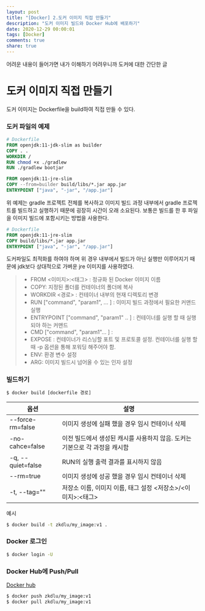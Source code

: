 ```yaml
---
layout: post
title: "[Docker] 2.도커 이미지 직접 만들기"
description: "도커 이미지 빌드와 Docker Hub에 배포하기"
date: 2020-12-29 00:00:01
tags: [Docker]
comments: true
share: true
---
```

어려운 내용이 들어가면 내가 이해하기 어려우니까 도커에 대한 간단한 글



# 도커 이미지 직접 만들기

도커 이미지는 Dockerfile을 build하여 직접 만들 수 있다.  

### 도커 파일의 예제

 ```dockerfile
# Dockerfile
FROM openjdk:11-jdk-slim as builder
COPY . .
WORKDIR /
RUN chmod +x ./gradlew
RUN ./gradlew bootjar

FROM openjdk:11-jre-slim
COPY --from=builder build/libs/*.jar app.jar
ENTRYPOINT ["java", "-jar", "/app.jar"]
 ```
위 예제는 gradle 프로젝트 전체를 복사하고 이미지 빌드 과정 내부에서 gradle 프로젝트를 빌드하고 실행하기 때문에 굉장히 시간이 오래 소요된다. 보통은 빌드를 한 후 파일을 이미지 빌드에 포함시키는 방법을 사용한다.

```dockerfile
# Dockerfile
FROM openjdk:11-jre-slim
COPY build/libs/*.jar app.jar
ENTRYPOINT ["java", "-jar", "/app.jar"]
```

도커파일도 최적화를 하여야 하며 위 경우 내부에서 빌드가 아닌 실행만 이루어지기 때문에 jdk보다 상대적으로 가벼운 jre 이미지를 사용하였다.

> - FROM <이미지>:<태그> : 정규화 된 Docker 이미지 이름
> - COPY: 지정된 폴더를 컨테이너의 폴더에 복사
> - WORKDIR <경로> : 컨테이너 내부의 현재 디렉토리 변경
> - RUN ["command", "param1", ... ] :  이미지 빌드 과정에서 필요한 커맨드 실행
> - ENTRYPOINT ["command", "param1" .. ] : 컨테이너를 실행 할 때 실행되야 하는 커맨드
> - CMD ["command", "param1"... ] : 
> - EXPOSE <port> : 컨테이너가 리스닝할 포트 및 프로토콜 설정. 컨테이너를 실행 할 때 -p 옵션을 통해 포워딩 해주어야 함.
> - ENV: 환경 변수 설정
> - ARG: 이미지 빌드시 넘어올 수 있는 인자 설정

### 빌드하기

```bash
$ docker build [dockerfile 경로]
```

| 옵션              | 설명                                                         |
| ----------------- | ------------------------------------------------------------ |
| --force-rm=false  | 이미지 생성에 실패 했을 경우 임시 컨테이너 삭제              |
| -no-cahce=false   | 이전 빌드에서 생성된 캐시를 사용하지 않음. 도커는 기본으로 각 과정을 캐시함 |
| -q, --quiet=false | RUN의  실행 출력 결과를 표시하지 않음                        |
| --rm=true         | 이미지 생성에 성공 했을 경우 임시 컨테이너 삭제              |
| -t, --tag=""      | 저장소 이름, 이미지 이름, 태그 설정  <저장소>/<이미지>:<태그> |

예시

```bash
$ docker build -t zkdlu/my_image:v1 .
```



### Docker 로그인

```bash
$ docker login -U
```

### Docker Hub에 Push/Pull

[Docker hub](https://hub.docker.com/)

```bash
$ docker push zkdlu/my_image:v1
$ docker pull zkdlu/my_image:v1
```

